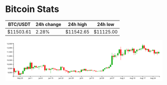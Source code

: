 # Bitcoin Stats

BTC/USDT|24h change|24h high|24h low|
|---|---|---|---|
|$11503.61|2.28%|$11542.65|$11125.00|

<img src="./chart.svg">
